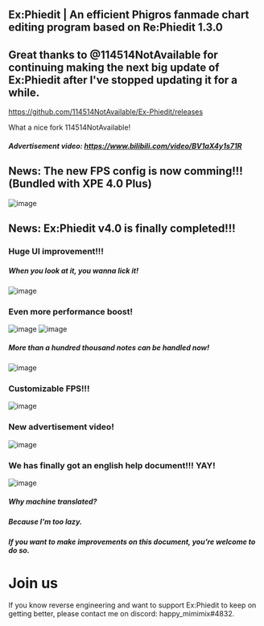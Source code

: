 ## Ex:Phiedit  |  An efficient Phigros fanmade chart editing program based on Re:Phiedit 1.3.0

## Great thanks to @114514NotAvailable for continuing making the next big update of Ex:Phiedit after I've stopped updating it for a while. 
https://github.com/114514NotAvailable/Ex-Phiedit/releases

What a nice fork 114514NotAvailable! 

##### Advertisement video: https://www.bilibili.com/video/BV1aX4y1s71R

## News: The new FPS config is now comming!!! (Bundled with XPE 4.0 Plus)
![image](https://github.com/sudo-000/Ex-Phiedit/assets/107282563/4bb55063-a87a-4162-8297-14239248bf28)

## News: Ex:Phiedit v4.0 is finally completed!!! 

### Huge UI improvement!!! 
##### When you look at it, you wanna lick it! 
![image](https://github.com/sudo-000/Ex-Phiedit/assets/107282563/2066b72a-ee58-448a-9f3a-9ad656983bae)

### Even more performance boost! 
![image](https://github.com/sudo-000/Ex-Phiedit/assets/107282563/330695b3-405d-405c-a57c-156df410a6e3)
![image](https://github.com/sudo-000/Ex-Phiedit/assets/107282563/76df8090-eadb-47de-aadf-ea1f9b8d21d6)
##### More than a hundred thousand notes can be handled now! 
![image](https://github.com/sudo-000/Ex-Phiedit/assets/107282563/62467f3a-6fb1-487b-b89b-fecaa281caf5)

### Customizable FPS!!! 
![image](https://github.com/sudo-000/Ex-Phiedit/assets/107282563/6d27737f-8e39-4da0-97b3-183fd5354785)

### New advertisement video! 
![image](https://github.com/sudo-000/Ex-Phiedit/assets/107282563/35d7659b-d864-4951-87eb-5d23030b75bb)

### We has finally got an english help document!!! YAY! 
![image](https://github.com/sudo-000/Ex-Phiedit/assets/107282563/ae58065f-b9e1-4fef-8156-84f2a25d5844)
##### Why machine translated? 
##### Because I'm too lazy. 
##### If you want to make improvements on this document, you're welcome to do so. 

# Join us
If you know reverse engineering and want to support Ex:Phiedit to keep on getting better, please contact me on discord: happy_mimimix#4832. 
